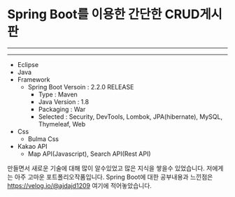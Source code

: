 # Spring Boot를 이용한 간단한 CRUD게시판
---
---
* Eclipse
* Java
* Framework
	* Spring Boot Versoin : 2.2.0 RELEASE
    	* Type : Maven
        * Java Version : 1.8
        * Packaging : War
    	* Selected : Security, DevTools, Lombok, JPA(hibernate), MySQL, Thymeleaf, Web
* Css
	* Bulma Css
* Kakao API
	* Map API(Javascript), Search API(Rest API)

만들면서 새로운 기술에 대해 많이 알수있었고 많은 지식을 쌓을수 있었습니다. 저에게는 아주 고마운 포트폴리오작품입니다.
Spring Boot에 대한 공부내용과 느낀점은 https://velog.io/@ajdajd1209 여기에 적어놓았습니다.
